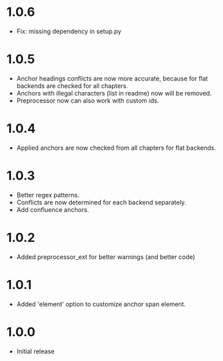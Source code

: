 # 1.0.6

-    Fix: missing dependency in setup.py

# 1.0.5

-    Anchor headings conflicts are now more accurate, because for flat backends are checked for all chapters.
-    Anchors with illegal characters (list in readme) now will be removed.
-    Preprocessor now can also work with custom ids.

# 1.0.4

-    Applied anchors are now checked from all chapters for flat backends.

# 1.0.3

-    Better regex patterns.
-    Conflicts are now determined for each backend separately.
-    Add confluence anchors.

# 1.0.2

-    Added preprocessor_ext for better warnings (and better code)

# 1.0.1

-    Added 'element' option to customize anchor span element.

# 1.0.0

-    Initial release